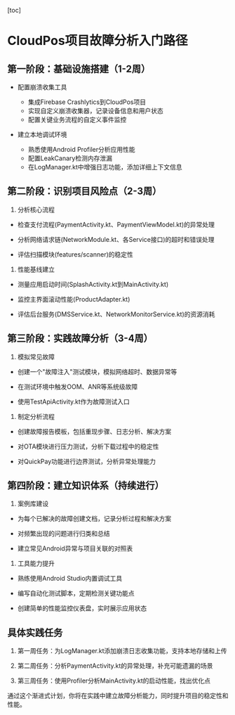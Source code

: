 [toc]

# CloudPos项目故障分析入门路径

## 第一阶段：基础设施搭建（1-2周）

- 配置崩溃收集工具
  - 集成Firebase Crashlytics到CloudPos项目
  - 实现自定义崩溃收集器，记录设备信息和用户状态
  - 配置关键业务流程的自定义事件监控

- 建立本地调试环境
  - 熟悉使用Android Profiler分析应用性能
  - 配置LeakCanary检测内存泄漏
  - 在LogManager.kt中增强日志功能，添加详细上下文信息

## 第二阶段：识别项目风险点（2-3周）

1. 分析核心流程

- 检查支付流程(PaymentActivity.kt、PaymentViewModel.kt)的异常处理

- 分析网络请求链(NetworkModule.kt、各Service接口)的超时和错误处理

- 评估扫描模块(features/scanner)的稳定性

1. 性能基线建立

- 测量应用启动时间(SplashActivity.kt到MainActivity.kt)

- 监控主界面滚动性能(ProductAdapter.kt)

- 评估后台服务(DMSService.kt、NetworkMonitorService.kt)的资源消耗

## 第三阶段：实践故障分析（3-4周）

1. 模拟常见故障

- 创建一个"故障注入"测试模块，模拟网络超时、数据异常等

- 在测试环境中触发OOM、ANR等系统级故障

- 使用TestApiActivity.kt作为故障测试入口

1. 制定分析流程

- 创建故障报告模板，包括重现步骤、日志分析、解决方案

- 对OTA模块进行压力测试，分析下载过程中的稳定性

- 对QuickPay功能进行边界测试，分析异常处理能力

## 第四阶段：建立知识体系（持续进行）

1. 案例库建设

- 为每个已解决的故障创建文档，记录分析过程和解决方案

- 对频繁出现的问题进行归类和总结

- 建立常见Android异常与项目关联的对照表

1. 工具能力提升

- 熟练使用Android Studio内置调试工具

- 编写自动化测试脚本，定期检测关键功能点

- 创建简单的性能监控仪表盘，实时展示应用状态

## 具体实践任务

1. 第一周任务：为LogManager.kt添加崩溃日志收集功能，支持本地存储和上传

1. 第二周任务：分析PaymentActivity.kt的异常处理，补充可能遗漏的场景

1. 第三周任务：使用Profiler分析MainActivity.kt的启动性能，找出优化点

通过这个渐进式计划，你将在实践中建立故障分析能力，同时提升项目的稳定性和性能。